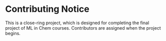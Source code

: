 # Contributing Notice
This is a close-ring project, which is designed for completing the final project of ML in Chem courses. Contributors are assigned when the project begins.
